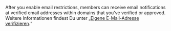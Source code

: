 After you enable email restrictions, members can receive email notifications at verified email addresses within domains that you've verified or approved. Weitere Informationen findest Du unter „[Eigene E-Mail-Adresse verifizieren](/github/getting-started-with-github/verifying-your-email-address).“
